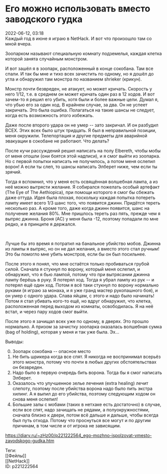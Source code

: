 Его можно использовать вместо заводского гудка
===============================================

   
 2022-06-12, 03:18   
  Каждый год в июне я играю в NetHack. И вот что произошло там со мной вчера.   
   
 Зоопарком называют специальную комнату подземелья, каждая клетка которой занята случайным монстром.   
   
 И вот зашёл я в зоопарк, расположенный в конце сокобана. Там все спали. И так бы мне и тихо всех зачистить по одному, но я дошёл до угла и обнаружил там монстра по названием shrieker (крикун).   
   
 Монстр почти безвреден, не атакует, но может кричать. Скорость у него 1/12, т.е. в среднем он может кричать один раз в 12 ходов. И вот зачем-то я решил его убить, хотя были и более важные цели. Думал я, что убью его за один ход. В крайнем случае, за два. Он не успеет закричать. Это была ошибка. Полагаться на такие шансы не следует, когда есть возможность этого избежать.   
   
 Даже после второго удара он не умер -- зато закричал. И он разбудил ВСЕХ. Этих всех было штук тридцать. Я был в неправильной позиции, меня окружили. Телепортация и другие предметы для аварийной эвакуации в сокобане не работают. Что делать?   
   
 После кучи рассуждений решил написать на полу Elbereth, чтобы мобы от меня отошли (они боятся этой надписи), и я смог выйти из зоопарка. Но с первой попытки написать не получилось, а потом меня ослепил ворон! А если ты слеп, то шансы написать Элберет ниже, чем если ты зрячий.   
   
 Тогда я вспомнил, что у меня есть освящённая волшебная лампа, а из неё можно вытрясти желание. Я собирался пожелать особый артефакт (The Eye of The Aethiopica), при помощи которого я смог бы сбежать даже оттуда. Идея была плохая, поскольку каждая попытка потереть лампу имеет всего 1/3 шанс того, что появится джинн. Придётся тереть несколько раз. А кроме того, даже когда джинн появится, шанс на получение желания 80%. Мне пришлось тереть раз пять, прежде чем я вытряс джинна. Броня (AC) у меня была -12, поэтому попадали по мне редко, и в принципе я держался.   
   
 ![](pics/SMTXT.png)   
   
 Лучше бы это время я потратил на банальное убийство мобов. Джинна из лампы я вытряс, но он не дал желания, а вместо этого стал ручным! Это бы помогло мне убить монстров, если бы он был посильнее.   
   
 После этого я понял, что мне остаётся только пробиваться грубой силой. Сначала я стукнул по ворону, который меня ослепил, и обнаружил, что я бью лампой, потому что при вытрясании джинна лампу берёшь в руку. Я потерял ход. Тогда я убрал лампу из рук -- и потерял ещё один ход. Потом я всё таки стукнул по ворону нормально руками (я играю за монаха, и я уже гранд мастер рукопашного боя), и он умер с одного удара. Слава яйцам, с этого и надо было начинать! Потом я стал убивать кого-то ещё, но вдруг обнаружил, что клетка, расположенная перед выходом из комнаты, освободилась. Я на неё встал, и через пару ходов смог выйти.   
   
 После этого я зачищал всех уже по одному, в дверях. Это прошло нормально. А призом за зачистку зоопарка оказалась волшебная сумка (bag of holding), которая у меня и так уже была. Эх...   
   
 Выводы:   
   
 0. Зоопарк сокобана -- опасное место   
 1. Не бить шрикера когда все спят. Я никогда не воспринимал всерьёз этого монстра, потому что почти в любых других обстоятельствах он безвреден.   
 2. Надо было в первую очередь бить ворона. Тогда бы я смог написать Элберет.   
 3. Оказалось что улучшенное зелье лечения (extra healing) лечит слепоту, поэтому после убийства ворона надо было пить экстра хилинг. А я выпил до его убийства, поэтому следующим ходом он снова меня ослепил!   
 4. Большие залы с мобами (таких в нетхаке есть достаточно) в случае, если все спят, надо зачищать не рядами, а полуокружностями, сначала близко к двери, потом всё дальше и дальше, чтобы всегда был путь отхода. Потому что проснуться все могут и по другим причинам, в том числе и от игрока не зависящим.   
    
 <https://diary.ru/~zHz00/p221222564_ego-mozhno-ispolzovat-vmesto-zavodskogo-gudka.htm>   
   
 Теги:   
 [[Фейлы]]   
 [[NetHack]]   
 ID: p221222564